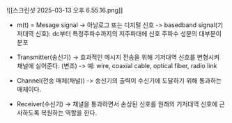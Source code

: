 
![[스크린샷 2025-03-13 오후 6.55.16.png]]

- m(t) = Mesage signal 
	-> 아날로그 또는 디지털 신호
	-> basedband signal(기저대역 신호): dc부터 특정주파수까지의 저주파대에 신호 주파수 성분의 대부분이 분포

- Transmitter(송신기)
	-> 효과적인 메시지 전송을 위해 기저대역 신호를 변형시켜 채널에 실어준다. (변조)
	-> 예: wire, coaxial cable, optical fiber, radio link

- Channel(전송 매체(채널))
	-> 송신기의 출력이 수신기에 도달하기 위해 통과하는 매체이다.
	
- Receiver(수신기)
	-> 채널을 통과하면서 손상된 신호를 원래의 기저대역 신호에 근사하도록 복원하는 역할을 한다.
	

